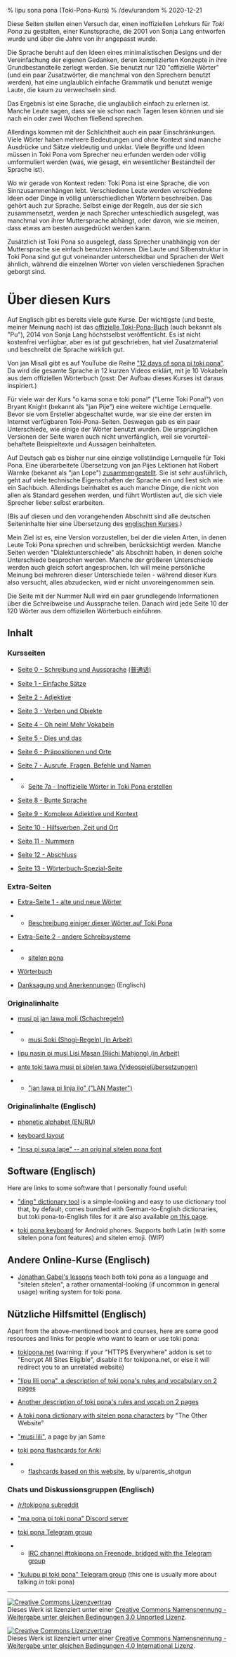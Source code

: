 % lipu sona pona (Toki-Pona-Kurs)
% /dev/urandom
% 2020-12-21

Diese Seiten stellen einen Versuch dar, einen inoffiziellen Lehrkurs für *Toki
Pona* zu gestalten, einer Kunstsprache, die 2001 von Sonja Lang entworfen wurde
und über die Jahre von ihr angepasst wurde.

Die Sprache beruht auf den Ideen eines minimalistischen Designs und der 
Vereinfachung der eigenen Gedanken, deren komplizierten Konzepte in ihre 
Grundbestandteile zerlegt werden.
Sie benutzt nur 120 "offizielle Wörter" (und ein paar Zusatzwörter, die manchmal 
von den Sprechern benutzt werden), hat eine unglaublich einfache Grammatik und 
benutzt wenige Laute, die kaum zu verwechseln sind.

Das Ergebnis ist eine Sprache, die unglaublich einfach zu erlernen ist. Manche Leute 
sagen, dass sie sie schon nach Tagen lesen können und sie nach ein oder zwei Wochen 
fließend sprechen.

Allerdings kommen mit der Schlichtheit auch ein paar Einschränkungen. Viele Wörter haben
mehrere Bedeutungen und ohne Kontext sind manche Ausdrücke und Sätze vieldeutig und unklar. 
Viele Begriffe und Ideen müssen in Toki Pona vom Sprecher neu erfunden werden oder völlig 
umformuliert werden (was, wie gesagt, ein wesentlicher Bestandteil der Sprache ist).

Wo wir gerade von Kontext reden: Toki Pona ist eine Sprache, die von Sinnzusammenhängen lebt. 
Verschiedene Leute werden verschiedene Ideen oder Dinge in völlig unterschiedlichen Wörtern 
beschreiben. Das gehört auch zur Sprache. Selbst einige der Regeln, aus der sie sich zusammensetzt, 
werden je nach Sprecher unteschiedlich ausgelegt, was manchmal von ihrer Muttersprache abhängt, 
oder davon, wie sie meinen, dass etwas am besten ausgedrückt werden kann.

Zusätzlich ist Toki Pona so ausgelegt, dass Sprecher unabhängig von der Muttersprache sie einfach 
benutzen können. Die Laute und Silbenstruktur in Toki Pona sind gut gut voneinander unterscheidbar 
und Sprachen der Welt ähnlich, während die einzelnen Wörter von vielen verschiedenen Sprachen geborgt 
sind.

# Über diesen Kurs

Auf Englisch gibt es bereits viele gute Kurse. Der wichtigste (und beste, meiner Meinung nach) ist das 
[offizielle Toki-Pona-Buch](https://tokipona.org/) (auch bekannt als "Pu"), 2014 von Sonja Lang höchstselbst veröffentlicht. Es ist nicht kostenfrei verfügbar, aber es ist gut geschrieben, hat viel Zusatzmaterial und 
beschreibt die Sprache wirklich gut.

Von jan Misali gibt es auf YouTube die Reihe ["12 days of sona pi toki pona"](https://www.youtube.com/watch?v=4L-dvvng4Zc). 
Da wird die gesamte Sprache in 12 kurzen Videos erklärt, mit je 10 Vokabeln aus dem offiziellen Wörterbuch 
(psst: Der Aufbau dieses Kurses ist daraus inspiriert.)

Für viele war der Kurs "o kama sona e toki pona!" ("Lerne Toki Pona!") von Bryant Knight (bekannt als 
"jan Pije") eine weitere wichtige Lernquelle. Bevor sie vom Ersteller abgeschaltet wurde, war sie eine der 
ersten im Internet verfügbaren Toki-Pona-Seiten. Deswegen gab es ein paar Unterschiede, wie einige der Wörter 
benutzt wurden. Die ursprünglichen Versionen der Seite waren auch nicht unverfänglich, weil sie vorurteil-behaftete Beispieltexte und Aussagen beinhalteten.

Auf Deutsch gab es bisher nur eine einzige vollständige Lernquelle für Toki Pona. Eine überarbeitete 
Übersetzung von jan Pijes Lektionen hat Robert Warnke (bekannt als "jan Lope") [zusammengestellt](https://jan-lope.github.io/Toki_Pona_Lektionen_Deutsch/). Sie ist sehr ausführlich, 
geht auf viele technische Eigenschaften der Sprache ein und liest sich wie ein Sachbuch. Allerdings beinhaltet 
es auch manche Dinge, die nicht von allen als Standard gesehen werden, und führt Wortlisten auf, die 
sich viele Sprecher lieber selbst erarbeiten. 

(Bis auf diesen und den vorangehenden Abschnitt sind alle deutschen Seiteninhalte hier eine Übersetzung des 
[englischen Kurses](index.html).)

Mein Ziel ist es, eine Version vorzustellen, bei der die vielen Arten, in denen
Leute Toki Pona sprechen und schreiben, berücksichtigt werden. Manche Seiten werden 
"Dialektunterschiede" als Abschnitt haben, in denen solche Unterschiede besprochen 
werden. Manche der größeren Unterschiede werden auch gleich sofort angesprochen. 
Ich will meine persönliche Meinung bei mehreren dieser Unterschiede teilen - während 
dieser Kurs also versucht, alles abzudecken, wird er nicht unvoreingenommen sein.

Die Seite mit der Nummer Null wird ein paar grundlegende Informationen über die 
Schreibweise und Aussprache teilen. Danach wird jede Seite 10 der 120 Wörter aus dem 
offiziellen Wörterbuch einführen.

## Inhalt

### Kursseiten

* [Seite 0 - Schreibung und Aussprache](de_0.html) [(普通话)](zh_0.html)

* [Seite 1 - Einfache Sätze](de_1.html)

* [Seite 2 - Adjektive](de_2.html)

* [Seite 3 - Verben und Objekte](de_3.html)

* [Seite 4 - Oh nein! Mehr Vokabeln](de_4.html)

* [Seite 5 - Dies und das](de_5.html)

* [Seite 6 - Präpositionen und Orte](de_6.html)

* [Seite 7 - Ausrufe, Fragen, Befehle und Namen](de_7.html)

* * [Seite 7a - Inoffizielle Wörter in Toki Pona erstellen](de_7a.html)

* [Seite 8 - Bunte Sprache](de_8.html)

* [Seite 9 - Komplexe Adjektive und Kontext](de_9.html)

* [Seite 10 - Hilfsverben, Zeit und Ort](de_10.html)

* [Seite 11 - Nummern](de_11.html)

* [Seite 12 - Abschluss](de_12.html)

* [Seite 13 - Wörterbuch-Spezial-Seite](de_13.html)

### Extra-Seiten

* [Extra-Seite 1 - alte und neue Wörter](de_x1.html)
* * [Beschreibung einiger dieser Wörter auf Toki Pona](nimi_pi_pu_ala.html)

* [Extra-Seite 2 - andere Schreibsysteme](de_x2.html)
* * [sitelen pona](de_sitelen_pona.html)

* [Wörterbuch](de_dictionary.html)

* [Danksagung und Anerkennungen](credits.html) (Englisch)

### Originalinhalte

* [musi pi jan lawa moli (Schachregeln)](chess.html)

* * [musi Soki (Shogi-Regeln) (in Arbeit)](shogi.html)

* [lipu nasin pi musi Lisi Masan (Riichi Mahjong) (in Arbeit)](riichi_mahjong.html)

* [ante toki tawa musi pi sitelen tawa (Videospielübersetzungen)](game_patches.html)

* * ["jan lawa pi linja ilo" ("LAN Master")](jan_lawa_pi_linja_ilo.html)

### Originalinhalte (Englisch)

* [phonetic alphabet (EN/RU)](phonetic_alphabet.html)

* [keyboard layout](keyboard.html)

* ["insa pi supa lape" -- an original sitelen pona font](supalape.html)

## Software (Englisch)

Here are links to some software that I personally found useful:

* ["ding" dictionary tool](http://www-user.tu-chemnitz.de/~fri/ding/) is a
simple-looking and easy to use dictionary tool that, by default, comes bundled
with German-to-English dictionaries, but toki pona-to-English files for it are
also available [on this
page](https://jan-lope.github.io/Toki_Pona_lessons_English/).

* [toki pona keyboard](https://github.com/timeopochin/tokiponakeyboard) for
  Android phones. Supports both Latin (with some sitelen pona font features) and
  sitelen emoji. (WIP)

## Andere Online-Kurse (Englisch)

* [Jonathan Gabel's lessons](https://jonathangabel.com/toki-pona) teach both
  toki pona as a language and "sitelen sitelen", a rather ornamental-looking (if
  uncommon in general usage) writing system for toki pona.

## Nützliche Hilfsmittel (Englisch)

Apart from the above-mentioned book and courses, here are some good resources
and links for people who want to learn or use toki pona:

* [tokipona.net](http://tokipona.net) (warning: if your "HTTPS Everywhere" addon
  is set to "Encrypt All Sites Eligible", disable it for tokipona.net, or else
  it will redirect you to an unrelated website)

* ["lipu lili pona", a description of toki pona's rules and vocabulary on 2 
 pages](https://neocities.org/site/lipu-lili-pona)

* [Another description of toki pona's rules and vocab on 2
  pages](https://morr.cc/toki-pona-cheat-sheet/)

* [A toki pona dictionary with sitelen pona
 characters](https://theotherwebsite.com/tokipona/) by "The Other Website"

* ["musi lili"](https://musilili.net/), a page by jan Same

* [toki pona flashcards for Anki](https://ankiweb.net/shared/decks/toki%20pona)

* * [flashcards based on this
website](https://ankiweb.net/shared/info/204928497), by u/parentis\_shotgun

### Chats und Diskussionsgruppen (Englisch)

* [/r/tokipona subreddit](https://reddit.com/r/tokipona)

* ["ma pona pi toki pona" Discord server](https://discord.gg/Byqn5z9)

* [toki pona Telegram group](https://telegram.me/joinchat/BLVsYz92zHUp2h2TYp9kTA)
* * [IRC channel #tokipona on Freenode, bridged with the Telegram group](ircs://freenode.org:6697/#tokipona)

* ["kulupu pi toki pona" Telegram group](https://t.me/kulupupitokipona) (this
  one is usually more about talking _in_ toki pona)

---

<a rel="license" href="http://creativecommons.org/licenses/by-sa/3.0/"><img
alt="Creative Commons Lizenzvertrag" style="border-width:0"
src="https://i.creativecommons.org/l/by-sa/3.0/88x31.png" /></a><br />Dieses
Werk ist lizenziert unter einer <a rel="license"
href="http://creativecommons.org/licenses/by-sa/3.0/">Creative Commons
Namensnennung - Weitergabe unter gleichen Bedingungen 3.0 Unported Lizenz</a>.

<a rel="license" href="http://creativecommons.org/licenses/by-sa/4.0/"><img
alt="Creative Commons Lizenzvertrag" style="border-width:0"
src="https://i.creativecommons.org/l/by-sa/4.0/88x31.png" /></a><br />Dieses
Werk ist lizenziert unter einer <a rel="license"
href="http://creativecommons.org/licenses/by-sa/4.0/">Creative Commons
Namensnennung - Weitergabe unter gleichen Bedingungen 4.0 International
Lizenz</a>.
